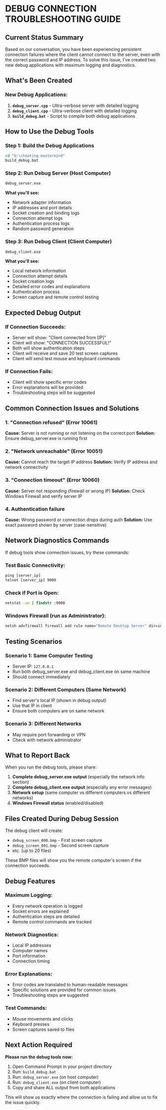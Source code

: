 # DEBUG CONNECTION TROUBLESHOOTING GUIDE

## Current Status Summary

Based on our conversation, you have been experiencing persistent connection failures where the client cannot connect to the server, even with the correct password and IP address. To solve this issue, I've created two new debug applications with maximum logging and diagnostics.

## What's Been Created

### New Debug Applications:
1. **`debug_server.cpp`** - Ultra-verbose server with detailed logging
2. **`debug_client.cpp`** - Ultra-verbose client with detailed logging  
3. **`build_debug.bat`** - Script to compile both debug applications

## How to Use the Debug Tools

### Step 1: Build the Debug Applications
```cmd
cd "b:\cheating mastermind"
build_debug.bat
```

### Step 2: Run Debug Server (Host Computer)
```cmd
debug_server.exe
```

**What you'll see:**
- Network adapter information
- IP addresses and port details
- Socket creation and binding logs
- Connection attempt logs
- Authentication process logs
- Random password generation

### Step 3: Run Debug Client (Client Computer)
```cmd
debug_client.exe
```

**What you'll see:**
- Local network information
- Connection attempt details
- Socket creation logs
- Detailed error codes and explanations
- Authentication process
- Screen capture and remote control testing

## Expected Debug Output

### If Connection Succeeds:
- Server will show: "Client connected from [IP]"
- Client will show: "CONNECTION SUCCESSFUL!"
- Both will show authentication steps
- Client will receive and save 20 test screen captures
- Client will send test mouse and keyboard commands

### If Connection Fails:
- Client will show specific error codes
- Error explanations will be provided
- Troubleshooting steps will be suggested

## Common Connection Issues and Solutions

### 1. "Connection refused" (Error 10061)
**Cause:** Server is not running or not listening on the correct port
**Solution:** Ensure debug_server.exe is running first

### 2. "Network unreachable" (Error 10051)
**Cause:** Cannot reach the target IP address
**Solution:** Verify IP address and network connectivity

### 3. "Connection timeout" (Error 10060)
**Cause:** Server not responding (firewall or wrong IP)
**Solution:** Check Windows Firewall and verify server IP

### 4. Authentication failure
**Cause:** Wrong password or connection drops during auth
**Solution:** Use exact password shown by server (case-sensitive)

## Network Diagnostics Commands

If debug tools show connection issues, try these commands:

### Test Basic Connectivity:
```cmd
ping [server_ip]
telnet [server_ip] 9000
```

### Check if Port is Open:
```cmd
netstat -an | findstr :9000
```

### Windows Firewall (run as Administrator):
```cmd
netsh advfirewall firewall add rule name="Remote Desktop Server" dir=in action=allow protocol=TCP localport=9000
```

## Testing Scenarios

### Scenario 1: Same Computer Testing
- Server IP: `127.0.0.1`
- Run both debug_server.exe and debug_client.exe on same machine
- Should connect immediately

### Scenario 2: Different Computers (Same Network)
- Find server's local IP (shown in debug output)
- Use that IP in client
- Ensure both computers are on same network

### Scenario 3: Different Networks
- May require port forwarding or VPN
- Check with network administrator

## What to Report Back

When you run the debug tools, please share:

1. **Complete debug_server.exe output** (especially the network info section)
2. **Complete debug_client.exe output** (especially any error messages)
3. **Network setup** (same computer vs different computers vs different networks)
4. **Windows Firewall status** (enabled/disabled)

## Files Created During Debug Session

The debug client will create:
- `debug_screen_000.bmp` - First screen capture
- `debug_screen_001.bmp` - Second screen capture  
- etc. (up to 20 files)

These BMP files will show you the remote computer's screen if the connection succeeds.

## Debug Features

### Maximum Logging:
- Every network operation is logged
- Socket errors are explained
- Authentication steps are detailed
- Remote control commands are tracked

### Network Diagnostics:
- Local IP addresses
- Computer names
- Port information
- Connection timing

### Error Explanations:
- Error codes are translated to human-readable messages
- Specific solutions are provided for common issues
- Troubleshooting steps are suggested

### Test Commands:
- Mouse movements and clicks
- Keyboard presses
- Screen captures saved to files

## Next Action Required

**Please run the debug tools now:**

1. Open Command Prompt in your project directory
2. Run: `build_debug.bat`
3. Run: `debug_server.exe` (on host computer)
4. Run: `debug_client.exe` (on client computer)
5. Copy and share ALL output from both applications

This will show us exactly where the connection is failing and allow us to fix the issue quickly.
